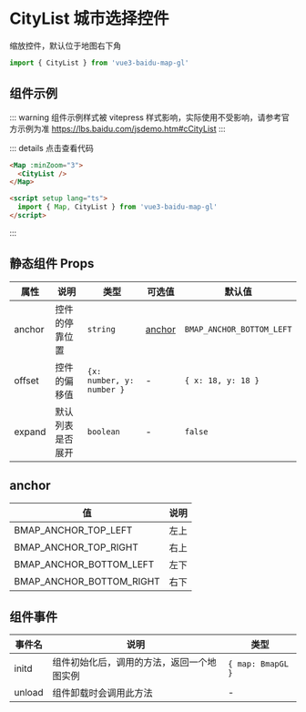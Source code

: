 # CityList 城市选择控件

缩放控件，默认位于地图右下角

```ts
import { CityList } from 'vue3-baidu-map-gl'
```

## 组件示例

<div>
  <Map
    :minZoom="3"
  >
    <CityList />
  </Map>
</div>

::: warning
组件示例样式被 vitepress 样式影响，实际使用不受影响，请参考官方示例为准
https://lbs.baidu.com/jsdemo.htm#cCityList
:::

::: details 点击查看代码

<!-- prettier-ignore -->
```html
<Map :minZoom="3">
  <CityList />
</Map>

<script setup lang="ts">
  import { Map, CityList } from 'vue3-baidu-map-gl'
</script>
```

:::

## 静态组件 Props

| 属性   | 说明             | 类型                      | 可选值            | 默认值                    |
| ------ | ---------------- | ------------------------- | ----------------- | ------------------------- |
| anchor | 控件的停靠位置   | `string`                  | [anchor](#anchor) | `BMAP_ANCHOR_BOTTOM_LEFT` |
| offset | 控件的偏移值     | `{x: number, y: number }` | -                 | `{ x: 18, y: 18 }`        |
| expand | 默认列表是否展开 | `boolean`                 | -                 | `false`                   |

## anchor

| 值                       | 说明 |
| ------------------------ | ---- |
| BMAP_ANCHOR_TOP_LEFT     | 左上 |
| BMAP_ANCHOR_TOP_RIGHT    | 右上 |
| BMAP_ANCHOR_BOTTOM_LEFT  | 左下 |
| BMAP_ANCHOR_BOTTOM_RIGHT | 右下 |

## 组件事件

| 事件名 | 说明                                       | 类型              |
| ------ | ------------------------------------------ | ----------------- |
| initd  | 组件初始化后，调用的方法，返回一个地图实例 | `{ map: BmapGL }` |
| unload | 组件卸载时会调用此方法                     | -                 |
